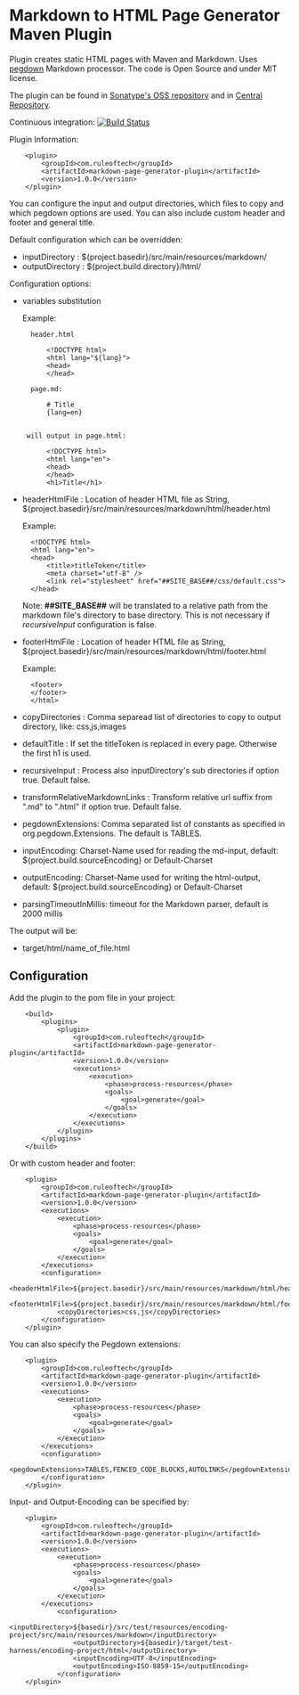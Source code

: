 # Markdown to HTML Page Generator Maven Plugin

Plugin creates static HTML pages with Maven and Markdown. Uses [pegdown](https://github.com/sirthias/pegdown) Markdown processor. The code is Open Source and under MIT license.

The plugin can be found in [Sonatype's OSS repository](https://oss.sonatype.org/content/groups/public/com/ruleoftech/markdown-page-generator-plugin/) and in [Central Repository](http://search.maven.org/).

Continuous integration:
[![Build Status](https://travis-ci.org/walokra/markdown-page-generator-plugin.svg?branch=master)](https://travis-ci.org/walokra/markdown-page-generator-plugin)

Plugin Information:

        <plugin>
            <groupId>com.ruleoftech</groupId>
            <artifactId>markdown-page-generator-plugin</artifactId>
            <version>1.0.0</version>
        </plugin>

You can configure the input and output directories, which files to copy and which pegdown options are used. You can also include custom header and footer and general title. 

Default configuration which can be overridden:

* inputDirectory : ${project.basedir}/src/main/resources/markdown/
* outputDirectory : ${project.build.directory}/html/

Configuration options:

* variables substitution
    
    Example:

	    header.html
	    
            <!DOCTYPE html>
            <html lang="${lang}">
            <head>
            </head>

	    page.md:
	    
            # Title
            {lang=en}


       will output in page.html:

            <!DOCTYPE html>
            <html lang="en">
            <head>
            </head>
            <h1>Title</h1>
           
* headerHtmlFile : Location of header HTML file as String, ${project.basedir}/src/main/resources/markdown/html/header.html
	
	Example:
	
		<!DOCTYPE html>
		<html lang="en">
		<head>
			<title>titleToken</title>
			<meta charset="utf-8" />
			<link rel="stylesheet" href="##SITE_BASE##/css/default.css">
		</head>
		
	Note: **##SITE_BASE##** will be translated to a relative path from the markdown file's directory to base directory. This is not necessary if *recursiveInput* configuration is false.

* footerHtmlFile : Location of header HTML file as String, ${project.basedir}/src/main/resources/markdown/html/footer.html
	
	Example:
	
		<footer>
		</footer>
		</html>

* copyDirectories :	Comma separead list of directories to copy to output directory, like: css,js,images
* defaultTitle : If set the titleToken is replaced in every page. Otherwise the first h1 is used.
* recursiveInput : Process also inputDirectory's sub directories if option true. Default false.
* transformRelativeMarkdownLinks : Transform relative url suffix from ".md" to ".html" if option true. Default false.
* pegdownExtensions: Comma separated list of constants as specified in org.pegdown.Extensions. The default is TABLES.
* inputEncoding: Charset-Name used for reading the md-input, default: ${project.build.sourceEncoding} or Default-Charset
* outputEncoding: Charset-Name used for writing the html-output, default: ${project.build.sourceEncoding} or Default-Charset
* parsingTimeoutInMillis: timeout for the Markdown parser, default is 2000 millis

The output will be:
* target/html/name_of_file.html

## Configuration

Add the plugin to the pom file in your project:
	
		<build>
			<plugins>
				<plugin>
					<groupId>com.ruleoftech</groupId>
					<artifactId>markdown-page-generator-plugin</artifactId>
					<version>1.0.0</version>
					<executions>
						<execution>
							<phase>process-resources</phase>
							<goals>
								<goal>generate</goal>
							</goals>
						</execution>
					</executions>
				</plugin>
			</plugins>
		</build>

Or with custom header and footer:

		<plugin>
			<groupId>com.ruleoftech</groupId>
			<artifactId>markdown-page-generator-plugin</artifactId>
			<version>1.0.0</version>
			<executions>
				<execution>
					<phase>process-resources</phase>
					<goals>
						<goal>generate</goal>
					</goals>
				</execution>
			</executions>
			<configuration>
				<headerHtmlFile>${project.basedir}/src/main/resources/markdown/html/header.html</headerHtmlFile>
				<footerHtmlFile>${project.basedir}/src/main/resources/markdown/html/footer.html</footerHtmlFile>
				<copyDirectories>css,js</copyDirectories>
			</configuration>
		</plugin>
		
You can also specify the Pegdown extensions:  

		<plugin>
			<groupId>com.ruleoftech</groupId>
			<artifactId>markdown-page-generator-plugin</artifactId>
			<version>1.0.0</version>
			<executions>
				<execution>
					<phase>process-resources</phase>
					<goals>
						<goal>generate</goal>
					</goals>
				</execution>
			</executions>
			<configuration>
				<pegdownExtensions>TABLES,FENCED_CODE_BLOCKS,AUTOLINKS</pegdownExtensions>
			</configuration>
		</plugin>

Input- and Output-Encoding can be specified by:

		<plugin>
			<groupId>com.ruleoftech</groupId>
			<artifactId>markdown-page-generator-plugin</artifactId>
			<version>1.0.0</version>
			<executions>
				<execution>
					<phase>process-resources</phase>
					<goals>
						<goal>generate</goal>
					</goals>
				</execution>
			</executions>
                <configuration>
                    <inputDirectory>${basedir}/src/test/resources/encoding-project/src/main/resources/markdown</inputDirectory>
                    <outputDirectory>${basedir}/target/test-harness/encoding-project/html</outputDirectory>
                    <inputEncoding>UTF-8</inputEncoding>
                    <outputEncoding>ISO-8859-15</outputEncoding>
                </configuration>
		</plugin>
